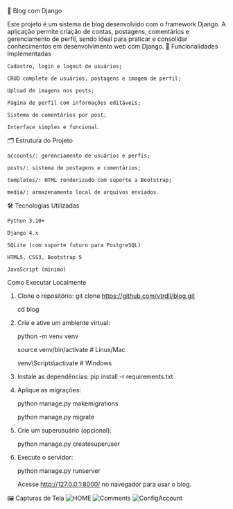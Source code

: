 📝 Blog com Django

Este projeto é um sistema de blog desenvolvido com o framework Django. A aplicação permite criação de contas, postagens, comentários e gerenciamento de perfil, sendo ideal para praticar e consolidar conhecimentos em desenvolvimento web com Django.
🔧 Funcionalidades Implementadas

    Cadastro, login e logout de usuários;

    CRUD completo de usuários, postagens e imagem de perfil;

    Upload de imagens nos posts;

    Página de perfil com informações editáveis;

    Sistema de comentários por post;

    Interface simples e funcional.

🗂 Estrutura do Projeto

    accounts/: gerenciamento de usuários e perfis;

    posts/: sistema de postagens e comentários;

    templates/: HTML renderizado com suporte a Bootstrap;

    media/: armazenamento local de arquivos enviados.

🛠 Tecnologias Utilizadas

    Python 3.10+

    Django 4.x

    SQLite (com suporte futuro para PostgreSQL)

    HTML5, CSS3, Bootstrap 5

    JavaScript (mínimo)



Como Executar Localmente

1. Clone o repositório:
    git clone https://github.com/vtrdll/blog.git

    cd blog

3. Crie e ative um ambiente virtual:

    python -m venv venv

    source venv/bin/activate  # Linux/Mac

    venv\Scripts\activate     # Windows

3. Instale as dependências:
    pip install -r requirements.txt

4. Aplique as migrações:
   
    python manage.py makemigrations
  
    python manage.py migrate

6. Crie um superusuário (opcional):
   
   python manage.py createsuperuser

8. Execute o servidor:
   
   python manage.py runserver

   Acesse http://127.0.0.1:8000/ no navegador para usar o blog.



🖼 Capturas de Tela
![HOME](https://github.com/user-attachments/assets/9d9fa2ee-85d1-4808-884a-18920d9f592d)
![Comments](https://github.com/user-attachments/assets/d6bf5c9f-90d4-46a7-987e-52b3de7f99e8)
![ConfigAccount](https://github.com/user-attachments/assets/e45d6a8c-de2e-480a-b82c-4f050a5c0267)
































    
